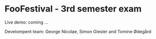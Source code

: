 # FooFestival - 3rd semester exam

Live demo: coming ...

Develompent team: George Nicolae, Simon Giesler and Tomine Ødegård
